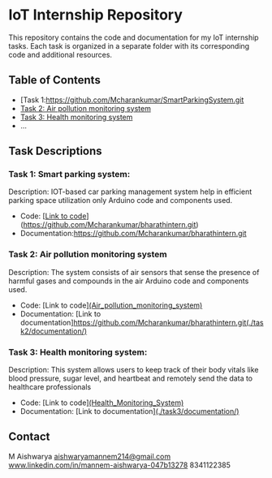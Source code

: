 # IoT Internship Repository

This repository contains the code and documentation for my IoT internship tasks. Each task is organized in a separate folder with its corresponding code and additional resources.

## Table of Contents

- [Task 1:https://github.com/Mcharankumar/SmartParkingSystem.git
- [Task 2: Air pollution monitoring system](Air_pollution_monitoring_system)
- [Task 3: Health monitoring system](Health_Monitoring_System)
- ...

## Task Descriptions

### Task 1: Smart parking system:

Description: IOT-based car parking management system help in efficient parking space utilization only Arduino code and components used.

- Code: [[Link to code](SmartParking)](https://github.com/Mcharankumar/bharathintern.git)
- Documentation:https://github.com/Mcharankumar/bharathintern.git

### Task 2: Air pollution monitoring system

Description: The system consists of air sensors that sense the presence of harmful gases and compounds in the air Arduino code and components used.

- Code: [Link to code][(Air_pollution_monitoring_system)](https://github.com/Mcharankumar/bharathintern.git)
- Documentation: [Link to documentation]https://github.com/Mcharankumar/bharathintern.git(./task2/documentation/)

### Task 3: Health monitoring system:

Description: This system allows users to keep track of their body vitals like blood pressure, sugar level, and heartbeat and remotely send the data to healthcare professionals
- Code: [Link to code][(Health_Monitoring_System)](https://github.com/Mcharankumar/bharathintern.git)
- Documentation: [Link to documentation][(./task3/documentation/)](https://github.com/Mcharankumar/bharathintern.git)


## Contact

M Aishwarya
aishwaryamannem214@gmail.com
www.linkedin.com/in/mannem-aishwarya-047b13278
8341122385

